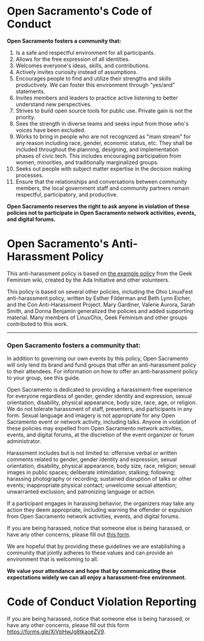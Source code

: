 # Open Sacramento's Code of Conduct

**Open Sacramento fosters a community that:**

1. Is a safe and respectful environment for all participants.
2. Allows for the free expression of all identities.
3. Welcomes everyone's ideas, skills, and contributions.
4. Actively invites curiosity instead of assumptions.
5. Encourages people to find and utilize their strengths and skills productively. We can foster this environment through "yes/and" statements.
6. Invites members and leaders to practice active listening to better understand new perspectives.
7. Strives to build open source tools for public use. Private gain is not the priority.
8. Sees the strength in diverse teams and seeks input from those who's voices have been excluded.
9. Works to bring in people who are not recognized as "main stream" for any reason including race, gender, economic status, etc. They shall be included throughout the planning, designing, and implementation phases of civic tech. This includes encouraging participation from women, minorities, and traditionally marginalized groups. 
10. Seeks out people with subject matter expertise in the decision making processes.
11. Ensure that the relationships and conversations between community members, the local government staff and community partners remain respectful, participatory, and productive.

**Open Sacramento reserves the right to ask anyone in violation of these policies not to participate in Open Sacramento network activities, events, and digital forums.**

# Open Sacramento's Anti-Harassment Policy

This anti-harassment policy is based on [the example policy](http://geekfeminism.wikia.com/wiki/Conference_anti-harassment/Policy) from the Geek Feminism wiki, created by the Ada Initiative and other volunteers.

This policy is based on several other policies, including the Ohio LinuxFest anti-harassment policy, written by Esther Filderman and Beth Lynn Eicher, and the Con Anti-Harassment Project. Mary Gardiner, Valerie Aurora, Sarah Smith, and Donna Benjamin generalized the policies and added supporting material. Many members of LinuxChix, Geek Feminism and other groups contributed to this work.

* * * 

### Open Sacramento fosters a community that:

In addition to governing our own events by this policy, Open Sacramento will only lend its brand and fund groups that offer an anti-harassment policy to their attendees. For information on how to offer an anti-harassment policy to your group, see this guide.

Open Sacramento is dedicated to providing a harassment-free experience for everyone regardless of gender, gender identity and expression, sexual orientation, disability, physical appearance, body size, race, age, or religion. We do not tolerate harassment of staff, presenters, and participants in any form. Sexual language and imagery is not appropriate for any Open Sacramento event or network activity, including talks. Anyone in violation of these policies may expelled from Open Sacramento network activities, events, and digital forums, at the discretion of the event organizer or forum administrator.

Harassment includes but is not limited to: offensive verbal or written comments related to gender, gender identity and expression, sexual orientation, disability, physical appearance, body size, race, religion; sexual images in public spaces; deliberate intimidation; stalking; following; harassing photography or recording; sustained disruption of talks or other events; inappropriate physical contact; unwelcome sexual attention; unwarranted exclusion; and patronizing language or action.

If a participant engages in harassing behavior, the organizers may take any action they deem appropriate, including warning the offender or expulsion from Open Sacramento network activities, events, and digital forums.

If you are being harassed, notice that someone else is being harassed, or have any other concerns, please fill out [this form](https://forms.gle/JF3Q1AQA6pGxNSNS8).

We are hopeful that by providing these guidelines we are establishing a community that jointly adheres to these values and can provide an environment that is welcoming to all.

**We value your attendance and hope that by communicating these expectations widely we can all enjoy a harassment-free environment.**

# Code of Conduct Violation Reporting

If you are being harassed, notice that someone else is being harassed, or have any other concerns, please fill out this form https://forms.gle/XiVpHwJg8tkaoeZV9.
